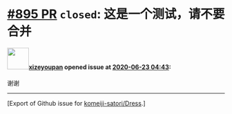 # [\#895 PR](https://github.com/komeiji-satori/Dress/pull/895) `closed`: 这是一个测试，请不要合并

#### <img src="https://avatars.githubusercontent.com/u/44920131?u=2a6bac615050898cedb71730c6a210a379c470d7&v=4" width="50">[xizeyoupan](https://github.com/xizeyoupan) opened issue at [2020-06-23 04:43](https://github.com/komeiji-satori/Dress/pull/895):

谢谢




-------------------------------------------------------------------------------



[Export of Github issue for [komeiji-satori/Dress](https://github.com/komeiji-satori/Dress).]
